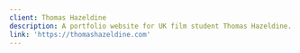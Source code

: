 ```yaml
---
client: Thomas Hazeldine
description: A portfolio website for UK film student Thomas Hazeldine.
link: 'https://thomashazeldine.com'
---
```


